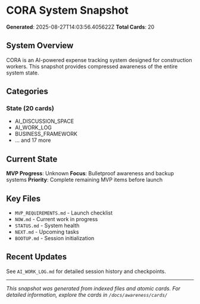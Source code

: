 # CORA System Snapshot

**Generated**: 2025-08-27T14:03:56.405622Z
**Total Cards**: 20

## System Overview

CORA is an AI-powered expense tracking system designed for construction workers.
This snapshot provides compressed awareness of the entire system state.

## Categories

### State (20 cards)

- AI_DISCUSSION_SPACE
- AI_WORK_LOG
- BUSINESS_FRAMEWORK
- ... and 17 more

## Current State

**MVP Progress**: Unknown
**Focus**: Bulletproof awareness and backup systems
**Priority**: Complete remaining MVP items before launch

## Key Files

- `MVP_REQUIREMENTS.md` - Launch checklist
- `NOW.md` - Current work in progress
- `STATUS.md` - System health
- `NEXT.md` - Upcoming tasks
- `BOOTUP.md` - Session initialization

## Recent Updates

See `AI_WORK_LOG.md` for detailed session history and checkpoints.

---

*This snapshot was generated from indexed files and atomic cards.*
*For detailed information, explore the cards in `/docs/awareness/cards/`*
